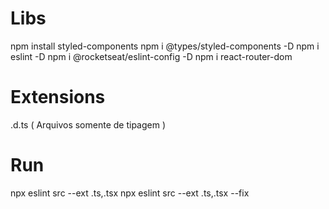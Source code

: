 # Libs

npm install styled-components
npm i @types/styled-components -D
npm i eslint -D
npm i @rocketseat/eslint-config -D
npm i react-router-dom

# Extensions

.d.ts ( Arquivos somente de tipagem )

# Run

npx eslint src --ext .ts,.tsx
npx eslint src --ext .ts,.tsx --fix <!-- Automaticamente corrige todos os erros -->
